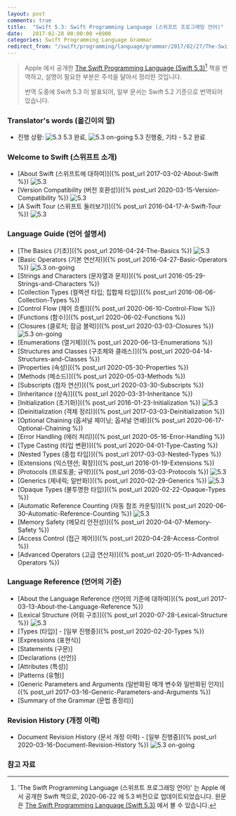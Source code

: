 ```yaml
---
layout: post
comments: true
title:  "Swift 5.3: Swift Programming Language (스위프트 프로그래밍 언어)"
date:   2017-02-28 00:00:00 +0900
categories: Swift Programming Language Grammar
redirect_from: "/swift/programming/language/grammar/2017/02/27/The-Swift-Programming-Language.html"
---
```


> Apple 에서 공개한 [The Swift Programming Language (Swift 5.3)](https://docs.swift.org/swift-book/)[^Swift] 책을 번역하고, 설명이 필요한 부분은 주석을 달아서 정리한 것입니다.
>
> 번역 도중에 Swift 5.3 이 발표되어, 일부 문서는 Swift 5.2 기준으로 번역되어 있습니다.

### Translator's words (옮긴이의 말)

* 진행 상황: ![5.3](https://img.shields.io/badge/-%205.3-success) 5.3 완료, ![5.3 on-going](https://img.shields.io/badge/-%205.3-yellow) 5.3 진행중, 기타 - 5.2 완료

### Welcome to Swift (스위프트 소개)

* [About Swift (스위프트에 대하여)]({% post_url 2017-03-02-About-Swift %}) ![5.3](https://img.shields.io/badge/-%205.3-success)
* [Version Compatibility (버전 호환성)]({% post_url 2020-03-15-Version-Compatibility %}) ![5.3](https://img.shields.io/badge/-%205.3-success)
* [A Swift Tour (스위프트 둘러보기)]({% post_url 2016-04-17-A-Swift-Tour %}) ![5.3](https://img.shields.io/badge/-%205.3-success)

### Language Guide (언어 설명서)

* [The Basics (기초)]({% post_url 2016-04-24-The-Basics %}) ![5.3](https://img.shields.io/badge/-%205.3-success)
* [Basic Operators (기본 연산자)]({% post_url 2016-04-27-Basic-Operators %}) ![5.3 on-going](https://img.shields.io/badge/-%205.3-yellow)
* [Strings and Characters (문자열과 문자)]({% post_url 2016-05-29-Strings-and-Characters %})
* [Collection Types (컬렉션 타입; 집합체 타입)]({% post_url 2016-06-06-Collection-Types %})
* [Control Flow (제어 흐름)]({% post_url 2020-06-10-Control-Flow %})
* [Functions (함수)]({% post_url 2020-06-02-Functions %})
* [Closures (클로저; 잠금 블럭)]({% post_url 2020-03-03-Closures %}) ![5.3 on-going](https://img.shields.io/badge/-%205.3-yellow)
* [Enumerations (열거체)]({% post_url 2020-06-13-Enumerations %})
* [Structures and Classes (구조체와 클래스)]({% post_url 2020-04-14-Structures-and-Classes %})
* [Properties (속성)]({% post_url 2020-05-30-Properties %})
* [Methods (메소드)]({% post_url 2020-05-03-Methods %})
* [Subscripts (첨자 연산)]({% post_url 2020-03-30-Subscripts %})
* [Inheritance (상속)]({% post_url 2020-03-31-Inheritance %})
* [Initialization (초기화)]({% post_url 2016-01-23-Initialization %}) ![5.3](https://img.shields.io/badge/-%205.3-success)
* [Deinitialization (객체 정리)]({% post_url 2017-03-03-Deinitialization %})
* [Optional Chaining (옵셔널 체이닝; 옵셔널 연쇄)]({% post_url 2020-06-17-Optional-Chaining %})
* [Error Handling (에러 처리)]({% post_url 2020-05-16-Error-Handling %})
* [Type Casting (타입 변환)]({% post_url 2020-04-01-Type-Casting %})
* [Nested Types (중첩 타입)]({% post_url 2017-03-03-Nested-Types %})
* [Extensions (익스텐션; 확장)]({% post_url 2016-01-19-Extensions %})
* [Protocols (프로토콜; 규약)]({% post_url 2016-03-03-Protocols %}) ![5.3](https://img.shields.io/badge/-%205.3-success)
* [Generics (제네릭; 일반화)]({% post_url 2020-02-29-Generics %}) ![5.3](https://img.shields.io/badge/-%205.3-success)
* [Opaque Types (불투명한 타입)]({% post_url 2020-02-22-Opaque-Types %})
* [Automatic Reference Counting (자동 참조 카운팅)]({% post_url 2020-06-30-Automatic-Reference-Counting %}) ![5.3](https://img.shields.io/badge/-%205.3-success)
* [Memory Safety (메모리 안전성)]({% post_url 2020-04-07-Memory-Safety %})
* [Access Control (접근 제어)]({% post_url 2020-04-28-Access-Control %})
* [Advanced Operators (고급 연산자)]({% post_url 2020-05-11-Advanced-Operators %})

### Language Reference (언어의 기준)

* [About the Language Reference (언어의 기준에 대하여)]({% post_url 2017-03-13-About-the-Language-Reference %})
* [Lexical Structure (어휘 구조)]({% post_url 2020-07-28-Lexical-Structure %}) ![5.3](https://img.shields.io/badge/-%205.3-success)
* [Types (타입)] - [일부 진행중]({% post_url 2020-02-20-Types %})
* [Expressions (표현식)]
* [Statements (구문)]
* [Declarations (선언)]
* [Attributes (특성)]
* [Patterns (유형)]
* [Generic Parameters and Arguments (일반화된 매개 변수와 일반화된 인자)]({% post_url 2017-03-16-Generic-Parameters-and-Arguments %})
* [Summary of the Grammar (문법 총정리)]

### Revision History (개정 이력)

* Document Revision History (문서 개정 이력) - [일부 진행중]({% post_url 2020-03-16-Document-Revision-History %}) ![5.3 on-going](https://img.shields.io/badge/-%205.3-yellow)

### 참고 자료

[^Swift]: 'The Swift Programming Language (스위프트 프로그래밍 언어)' 는 Apple 에서 공개한 Swift 책으로, 2020-06-22 에 5.3 버전으로 업데이트되었습니다. 원문은 [The Swift Programming Language (Swift 5.3)](https://docs.swift.org/swift-book/) 에서 볼 수 있습니다.
